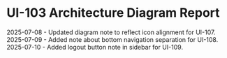 # UI-103 Architecture Diagram Report

2025-07-08 - Updated diagram note to reflect icon alignment for UI-107.
2025-07-09 - Added note about bottom navigation separation for UI-108.
2025-07-10 - Added logout button note in sidebar for UI-109.
